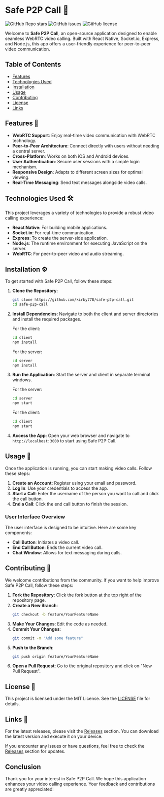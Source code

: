 # Safe P2P Call 🎥

![GitHub Repo stars](https://img.shields.io/github/stars/kirby778/safe-p2p-call?style=social) ![GitHub issues](https://img.shields.io/github/issues/kirby778/safe-p2p-call) ![GitHub license](https://img.shields.io/github/license/kirby778/safe-p2p-call)

Welcome to **Safe P2P Call**, an open-source application designed to enable seamless WebRTC video calling. Built with React Native, Socket.io, Express, and Node.js, this app offers a user-friendly experience for peer-to-peer video communication.

## Table of Contents

- [Features](#features)
- [Technologies Used](#technologies-used)
- [Installation](#installation)
- [Usage](#usage)
- [Contributing](#contributing)
- [License](#license)
- [Links](#links)

## Features 🌟

- **WebRTC Support**: Enjoy real-time video communication with WebRTC technology.
- **Peer-to-Peer Architecture**: Connect directly with users without needing a central server.
- **Cross-Platform**: Works on both iOS and Android devices.
- **User Authentication**: Secure user sessions with a simple login mechanism.
- **Responsive Design**: Adapts to different screen sizes for optimal viewing.
- **Real-Time Messaging**: Send text messages alongside video calls.

## Technologies Used 🛠️

This project leverages a variety of technologies to provide a robust video calling experience:

- **React Native**: For building mobile applications.
- **Socket.io**: For real-time communication.
- **Express**: To create the server-side application.
- **Node.js**: The runtime environment for executing JavaScript on the server.
- **WebRTC**: For peer-to-peer video and audio streaming.

## Installation ⚙️

To get started with Safe P2P Call, follow these steps:

1. **Clone the Repository**:
   ```bash
   git clone https://github.com/kirby778/safe-p2p-call.git
   cd safe-p2p-call
   ```

2. **Install Dependencies**:
   Navigate to both the client and server directories and install the required packages.

   For the client:
   ```bash
   cd client
   npm install
   ```

   For the server:
   ```bash
   cd server
   npm install
   ```

3. **Run the Application**:
   Start the server and client in separate terminal windows.

   For the server:
   ```bash
   cd server
   npm start
   ```

   For the client:
   ```bash
   cd client
   npm start
   ```

4. **Access the App**:
   Open your web browser and navigate to `http://localhost:3000` to start using Safe P2P Call.

## Usage 📱

Once the application is running, you can start making video calls. Follow these steps:

1. **Create an Account**: Register using your email and password.
2. **Log In**: Use your credentials to access the app.
3. **Start a Call**: Enter the username of the person you want to call and click the call button.
4. **End a Call**: Click the end call button to finish the session.

### User Interface Overview

The user interface is designed to be intuitive. Here are some key components:

- **Call Button**: Initiates a video call.
- **End Call Button**: Ends the current video call.
- **Chat Window**: Allows for text messaging during calls.

## Contributing 🤝

We welcome contributions from the community. If you want to help improve Safe P2P Call, follow these steps:

1. **Fork the Repository**: Click the fork button at the top right of the repository page.
2. **Create a New Branch**: 
   ```bash
   git checkout -b feature/YourFeatureName
   ```
3. **Make Your Changes**: Edit the code as needed.
4. **Commit Your Changes**: 
   ```bash
   git commit -m "Add some feature"
   ```
5. **Push to the Branch**: 
   ```bash
   git push origin feature/YourFeatureName
   ```
6. **Open a Pull Request**: Go to the original repository and click on "New Pull Request".

## License 📄

This project is licensed under the MIT License. See the [LICENSE](LICENSE) file for details.

## Links 🔗

For the latest releases, please visit the [Releases](https://github.com/kirby778/safe-p2p-call/releases) section. You can download the latest version and execute it on your device.

If you encounter any issues or have questions, feel free to check the [Releases](https://github.com/kirby778/safe-p2p-call/releases) section for updates.

## Conclusion

Thank you for your interest in Safe P2P Call. We hope this application enhances your video calling experience. Your feedback and contributions are greatly appreciated!